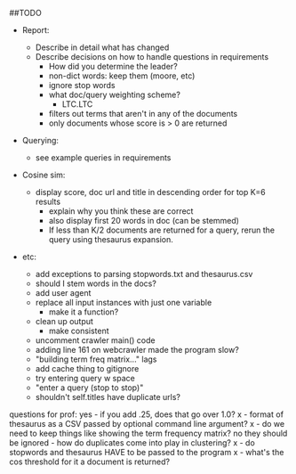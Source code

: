 ##TODO

- Report: 
    - Describe in detail what has changed
    - Describe decisions on how to handle questions in requirements
        - How did you determine the leader?
        - non-dict words: keep them (moore, etc) 
        - ignore stop words
        - what doc/query weighting scheme?
            - LTC.LTC
        - filters out terms that aren't in any of the documents
        - only documents whose score is > 0 are returned
            
- Querying:
    - see example queries in requirements
  
- Cosine sim:
    - display score, doc url and title in descending order for top K=6 results
        - explain why you think these are correct
        - also display first 20 words in doc (can be stemmed)
        - If less than K/2 documents are returned for a query, rerun the query using thesaurus expansion.    
    
 - etc:
    - add exceptions to parsing stopwords.txt and thesaurus.csv
    - should I stem words in the docs?
    - add user agent
    - replace all input instances with just one variable
        - make it a function?
    - clean up output 
        - make consistent
    - uncomment crawler main() code
    - adding line 161 on webcrawler made the program slow?
    - "building term freq matrix..." lags
    - add cache thing to gitignore
    - try entering query w space
    - "enter a query (stop to stop)"
    - shouldn't self.titles have duplicate urls?
    
    
 questions for prof:
 yes  - if you add .25, does that go over 1.0?
 x   - format of thesaurus as a CSV passed by optional command line argument?
 x   - do we need to keep things like showing the term frequency matrix? 
no they should be ignored    - how do duplicates come into play in clustering?
 x   - do stopwords and thesaurus HAVE to be passed to the program
 x   - what's the cos threshold for it a document is returned?